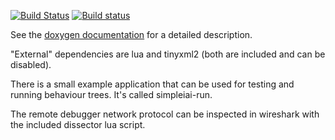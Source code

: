 [![Build Status](https://travis-ci.org/mgerhardy/simpleai.svg?branch=master)](https://travis-ci.org/mgerhardy/simpleai)
[![Build status](https://ci.appveyor.com/api/projects/status/lo1co9g9xfxft4ui?svg=true)](https://ci.appveyor.com/project/mgerhardy/simpleai)

See the [doxygen documentation](http://mgerhardy.github.io/simpleai/) for a detailed description.

"External" dependencies are lua and tinyxml2 (both are included and can be disabled).

There is a small example application that can be used for testing and running behaviour trees.
It's called simpleiai-run.

The remote debugger network protocol can be inspected in wireshark with the included dissector
lua script.
